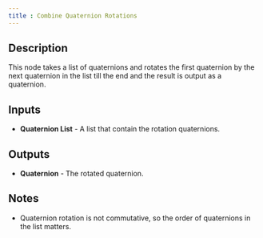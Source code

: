 ```yaml
---
title : Combine Quaternion Rotations
---
```


## Description

This node takes a list of quaternions and rotates the first quaternion
by the next quaternion in the list till the end and the result is output
as a quaternion.

## Inputs

- **Quaternion List** - A list that contain the rotation quaternions.

## Outputs

- **Quaternion** - The rotated quaternion.

## Notes

- Quaternion rotation is not commutative, so the order of quaternions in
the list matters.
